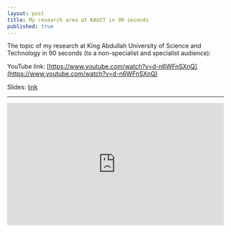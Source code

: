 ```yaml
---
layout: post
title: My research area at KAUST in 90 seconds
published: true
---
```


The topic of my research at King Abdullah University of Science and Technology in 90 seconds (to a non-specialist and specialist audience):

YouTube link: [https://www.youtube.com/watch?v=d-n6WFnSXnQ](https://www.youtube.com/watch?v=d-n6WFnSXnQ)

Slides: [link](https://github.com/burlachenkok/presentations_bruziuz/blob/master/wep2021_kburlachenko_research/90-seconds-presentation.pdf)

---

<div>
  <div style="position:relative;padding-top:56.25%;">
    <iframe src="https://www.youtube.com/embed/d-n6WFnSXnQ" frameborder="0" allowfullscreen
      style="position:absolute;top:0;left:0;width:100%;height:100%;"></iframe>
  </div>
</div>
